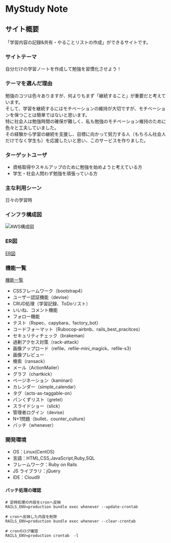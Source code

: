 # MyStudy Note

## サイト概要

「学習内容の記録&共有・やることリストの作成」ができるサイトです。

### サイトテーマ

自分だけの学習ノートを作成して勉強を習慣化させよう！

### テーマを選んだ理由

勉強のコツは色々ありますが、何よりもまず「継続すること」が重要だと考えています。<br>
そして、学習を継続するにはモチベーションの維持が大切ですが、モチベーションを保つことは簡単ではないと思います。<br>
特に社会人は勉強時間の確保が難しく、私も勉強のモチベーション維持のために色々と工夫していました。<br>
その経験から学習の継続を支援し、目標に向かって努力する人（もちろん社会人だけでなく学生も）を応援したいと思い、このサービスを作りました。

### ターゲットユーザ

- 資格取得やスキルアップのために勉強を始めようと考えている方
- 学生・社会人問わず勉強を頑張っている方

### 主な利用シーン

日々の学習時

### インフラ構成図

![AWS構成図](https://user-images.githubusercontent.com/72193151/107850593-e0032280-6e46-11eb-8fc8-24441a52a996.png)

### ER図

[ER図](https://drive.google.com/file/d/1SM3UTrxBLw9H04xEEPTkETF_sXcT-DZi/view?usp=sharing)

### 機能一覧

[機能一覧](https://docs.google.com/spreadsheets/d/1uf71gUTZzam3aA9dKymw8a_ryugLgIWPh6h5TMhJITw/edit?usp=sharing)
- CSSフレームワーク（bootstrap4）
- ユーザー認証機能（devise）
- CRUD処理（学習記録、ToDoリスト）
- いいね、コメント機能
- フォロー機能
- テスト（Rspec、capybara、factory_bot）
- コードフォーマット（Rubocop-airbnb、rails_best_pracitces）
- セキュリティチェック（brakeman）
- 過剰アクセス対策（rack-attack）
- 画像アップロード（refile、refile-mini_magick、refile-s3）
- 画像プレビュー
- 検索（ransack）
- メール（ActionMailer）
- グラフ（chartkick）
- ページネーション（kaminari）
- カレンダー（simple_calendar）
- タグ（acts-as-taggable-on）
- パンくずリスト（gretel）
- スライドショー（slick）
- 管理者ログイン（devise）
- N+1問題（bullet、counter_culture）
- バッチ（whenever）

### 開発環境

- OS：Linux(CentOS)
- 言語：HTML,CSS,JavaScript,Ruby,SQL
- フレームワーク：Ruby on Rails
- JS ライブラリ：jQuery
- IDE：Cloud9

#### バッチ処理の確認

```
# 定時処理の内容をcronへ反映
RAILS_ENV=production bundle exec whenever --update-crontab

# cronへ反映した内容を削除
RAILS_ENV=production bundle exec whenever --clear-crontab

# cronのログ確認
RAILS_ENV=production crontab  -l
```
